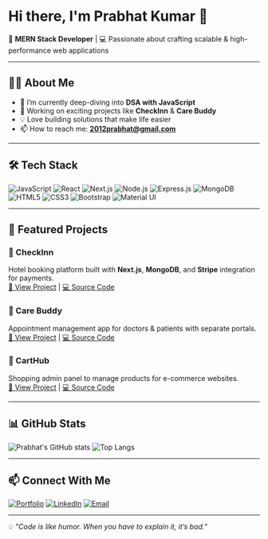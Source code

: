 # Hi there, I'm Prabhat Kumar 👋

🚀 **MERN Stack Developer** | 💻 Passionate about crafting scalable & high-performance web applications

---

## 🧑‍💻 About Me
- 🌱 I’m currently deep-diving into **DSA with JavaScript**
- 🔭 Working on exciting projects like **CheckInn** & **Care Buddy**
- 💡 Love building solutions that make life easier
- 📫 How to reach me: **2012prabhat@gmail.com**

---

## 🛠️ Tech Stack
![JavaScript](https://img.shields.io/badge/JavaScript-F7DF1E?style=for-the-badge&logo=javascript&logoColor=black)
![React](https://img.shields.io/badge/React-20232A?style=for-the-badge&logo=react&logoColor=61DAFB)
![Next.js](https://img.shields.io/badge/Next.js-000000?style=for-the-badge&logo=nextdotjs&logoColor=white)
![Node.js](https://img.shields.io/badge/Node.js-43853D?style=for-the-badge&logo=node.js&logoColor=white)
![Express.js](https://img.shields.io/badge/Express.js-404D59?style=for-the-badge)
![MongoDB](https://img.shields.io/badge/MongoDB-4EA94B?style=for-the-badge&logo=mongodb&logoColor=white)
![HTML5](https://img.shields.io/badge/HTML5-E34F26?style=for-the-badge&logo=html5&logoColor=white)
![CSS3](https://img.shields.io/badge/CSS3-1572B6?style=for-the-badge&logo=css3&logoColor=white)
![Bootstrap](https://img.shields.io/badge/Bootstrap-563D7C?style=for-the-badge&logo=bootstrap&logoColor=white)
![Material UI](https://img.shields.io/badge/Material%20UI-007FFF?style=for-the-badge&logo=mui&logoColor=white)

---

## 🚀 Featured Projects

### 🏨 CheckInn
Hotel booking platform built with **Next.js**, **MongoDB**, and **Stripe** integration for payments.  
[🔗 View Project](#) | [💻 Source Code](#)

### 🏥 Care Buddy
Appointment management app for doctors & patients with separate portals.  
[🔗 View Project](#) | [💻 Source Code](#)

### 🛒 CartHub
Shopping admin panel to manage products for e-commerce websites.  
[🔗 View Project](#) | [💻 Source Code](#)

---

## 📊 GitHub Stats
![Prabhat's GitHub stats](https://github-readme-stats.vercel.app/api?username=2012prabhat&show_icons=true&theme=radical)
![Top Langs](https://github-readme-stats.vercel.app/api/top-langs/?username=2012prabhat&layout=compact&theme=radical)

---

## 📫 Connect With Me
[![Portfolio](https://img.shields.io/badge/Portfolio-000?style=for-the-badge&logo=vercel&logoColor=white)](https://prabhatkumar.vercel.app)
[![LinkedIn](https://img.shields.io/badge/LinkedIn-0e76a8?style=for-the-badge&logo=linkedin&logoColor=white)](https://linkedin.com/in/2012prabhat)
[![Email](https://img.shields.io/badge/Email-2012prabhat%40gmail.com-red?style=for-the-badge&logo=gmail&logoColor=white)](mailto:2012prabhat@gmail.com)

---

💡 *"Code is like humor. When you have to explain it, it’s bad."*
